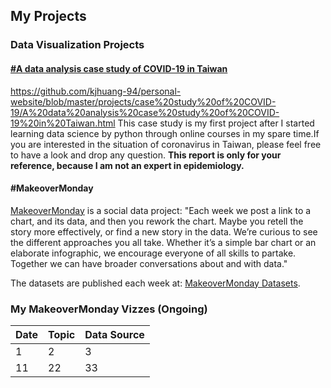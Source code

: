 ## My Projects


### Data Visualization Projects
#### [#A data analysis case study of COVID-19 in Taiwan](https://kjhuang-94.github.io/personal-website/blob/master/projects/case%20study%20of%20COVID-19/A%20data%20analysis%20case%20study%20of%20COVID-19%20in%20Taiwan.html)
https://github.com/kjhuang-94/personal-website/blob/master/projects/case%20study%20of%20COVID-19/A%20data%20analysis%20case%20study%20of%20COVID-19%20in%20Taiwan.html
This case study is my first project after I started learning data science by python through online courses in my spare time.If you are interested in the situation of coronavirus in Taiwan, please feel free to have a look and drop any question. **This report is only for your reference, because I am not an expert in epidemiology.** 
#### #MakeoverMonday
[MakeoverMonday](https://www.makeovermonday.co.uk/) is a social data project: "Each week we post a link to a chart, and its data, and then you rework the chart. Maybe you retell the story more effectively, or find a new story in the data. We’re curious to see the different approaches you all take. Whether it’s a simple bar chart or an elaborate infographic, we encourage everyone of all skills to partake. Together we can have broader conversations about and with data."

The datasets are published each week at: [MakeoverMonday Datasets](https://www.makeovermonday.co.uk/data/).

### My MakeoverMonday Vizzes (Ongoing)

Date | Topic | Data Source 
------------ | ------------- | ------------- 
1 | 2 |3 
11| 22| 33 

